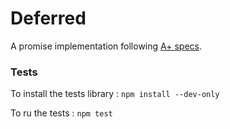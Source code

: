 # Deferred
A promise implementation following [A+ specs](https://promisesaplus.com/).

### Tests
To install the tests library : `npm install --dev-only`

To ru the tests : `npm test`
